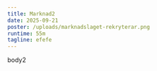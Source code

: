 ```yaml
---
title: Marknad2
date: 2025-09-21
poster: /uploads/marknadslaget-rekryterar.png
runtime: 55m
tagline: efefe
---
```

body2
